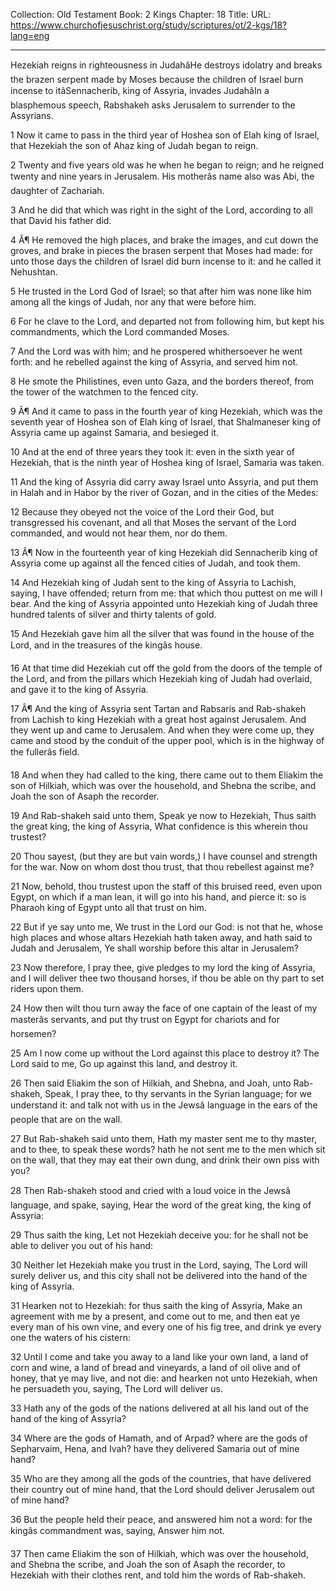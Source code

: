 Collection: Old Testament
Book: 2 Kings
Chapter: 18
Title: 
URL: https://www.churchofjesuschrist.org/study/scriptures/ot/2-kgs/18?lang=eng

---

Hezekiah reigns in righteousness in JudahâHe destroys idolatry and breaks the brazen serpent made by Moses because the children of Israel burn incense to itâSennacherib, king of Assyria, invades JudahâIn a blasphemous speech, Rabshakeh asks Jerusalem to surrender to the Assyrians.

1 Now it came to pass in the third year of Hoshea son of Elah king of Israel, that Hezekiah the son of Ahaz king of Judah began to reign.

2 Twenty and five years old was he when he began to reign; and he reigned twenty and nine years in Jerusalem. His motherâs name also was Abi, the daughter of Zachariah.

3 And he did that which was right in the sight of the Lord, according to all that David his father did.

4 Â¶ He removed the high places, and brake the images, and cut down the groves, and brake in pieces the brasen serpent that Moses had made: for unto those days the children of Israel did burn incense to it: and he called it Nehushtan.

5 He trusted in the Lord God of Israel; so that after him was none like him among all the kings of Judah, nor any that were before him.

6 For he clave to the Lord, and departed not from following him, but kept his commandments, which the Lord commanded Moses.

7 And the Lord was with him; and he prospered whithersoever he went forth: and he rebelled against the king of Assyria, and served him not.

8 He smote the Philistines, even unto Gaza, and the borders thereof, from the tower of the watchmen to the fenced city.

9 Â¶ And it came to pass in the fourth year of king Hezekiah, which was the seventh year of Hoshea son of Elah king of Israel, that Shalmaneser king of Assyria came up against Samaria, and besieged it.

10 And at the end of three years they took it: even in the sixth year of Hezekiah, that is the ninth year of Hoshea king of Israel, Samaria was taken.

11 And the king of Assyria did carry away Israel unto Assyria, and put them in Halah and in Habor by the river of Gozan, and in the cities of the Medes:

12 Because they obeyed not the voice of the Lord their God, but transgressed his covenant, and all that Moses the servant of the Lord commanded, and would not hear them, nor do them.

13 Â¶ Now in the fourteenth year of king Hezekiah did Sennacherib king of Assyria come up against all the fenced cities of Judah, and took them.

14 And Hezekiah king of Judah sent to the king of Assyria to Lachish, saying, I have offended; return from me: that which thou puttest on me will I bear. And the king of Assyria appointed unto Hezekiah king of Judah three hundred talents of silver and thirty talents of gold.

15 And Hezekiah gave him all the silver that was found in the house of the Lord, and in the treasures of the kingâs house.

16 At that time did Hezekiah cut off the gold from the doors of the temple of the Lord, and from the pillars which Hezekiah king of Judah had overlaid, and gave it to the king of Assyria.

17 Â¶ And the king of Assyria sent Tartan and Rabsaris and Rab-shakeh from Lachish to king Hezekiah with a great host against Jerusalem. And they went up and came to Jerusalem. And when they were come up, they came and stood by the conduit of the upper pool, which is in the highway of the fullerâs field.

18 And when they had called to the king, there came out to them Eliakim the son of Hilkiah, which was over the household, and Shebna the scribe, and Joah the son of Asaph the recorder.

19 And Rab-shakeh said unto them, Speak ye now to Hezekiah, Thus saith the great king, the king of Assyria, What confidence is this wherein thou trustest?

20 Thou sayest, (but they are but vain words,) I have counsel and strength for the war. Now on whom dost thou trust, that thou rebellest against me?

21 Now, behold, thou trustest upon the staff of this bruised reed, even upon Egypt, on which if a man lean, it will go into his hand, and pierce it: so is Pharaoh king of Egypt unto all that trust on him.

22 But if ye say unto me, We trust in the Lord our God: is not that he, whose high places and whose altars Hezekiah hath taken away, and hath said to Judah and Jerusalem, Ye shall worship before this altar in Jerusalem?

23 Now therefore, I pray thee, give pledges to my lord the king of Assyria, and I will deliver thee two thousand horses, if thou be able on thy part to set riders upon them.

24 How then wilt thou turn away the face of one captain of the least of my masterâs servants, and put thy trust on Egypt for chariots and for horsemen?

25 Am I now come up without the Lord against this place to destroy it? The Lord said to me, Go up against this land, and destroy it.

26 Then said Eliakim the son of Hilkiah, and Shebna, and Joah, unto Rab-shakeh, Speak, I pray thee, to thy servants in the Syrian language; for we understand it: and talk not with us in the Jewsâ language in the ears of the people that are on the wall.

27 But Rab-shakeh said unto them, Hath my master sent me to thy master, and to thee, to speak these words? hath he not sent me to the men which sit on the wall, that they may eat their own dung, and drink their own piss with you?

28 Then Rab-shakeh stood and cried with a loud voice in the Jewsâ language, and spake, saying, Hear the word of the great king, the king of Assyria:

29 Thus saith the king, Let not Hezekiah deceive you: for he shall not be able to deliver you out of his hand:

30 Neither let Hezekiah make you trust in the Lord, saying, The Lord will surely deliver us, and this city shall not be delivered into the hand of the king of Assyria.

31 Hearken not to Hezekiah: for thus saith the king of Assyria, Make an agreement with me by a present, and come out to me, and then eat ye every man of his own vine, and every one of his fig tree, and drink ye every one the waters of his cistern:

32 Until I come and take you away to a land like your own land, a land of corn and wine, a land of bread and vineyards, a land of oil olive and of honey, that ye may live, and not die: and hearken not unto Hezekiah, when he persuadeth you, saying, The Lord will deliver us.

33 Hath any of the gods of the nations delivered at all his land out of the hand of the king of Assyria?

34 Where are the gods of Hamath, and of Arpad? where are the gods of Sepharvaim, Hena, and Ivah? have they delivered Samaria out of mine hand?

35 Who are they among all the gods of the countries, that have delivered their country out of mine hand, that the Lord should deliver Jerusalem out of mine hand?

36 But the people held their peace, and answered him not a word: for the kingâs commandment was, saying, Answer him not.

37 Then came Eliakim the son of Hilkiah, which was over the household, and Shebna the scribe, and Joah the son of Asaph the recorder, to Hezekiah with their clothes rent, and told him the words of Rab-shakeh.
